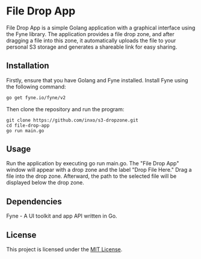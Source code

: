 # File Drop App

File Drop App is a simple Golang application with a graphical interface using the Fyne library. The application provides a file drop zone, and after dragging a file into this zone, it automatically uploads the file to your personal S3 storage and generates a shareable link for easy sharing.

## Installation

Firstly, ensure that you have Golang and Fyne installed. Install Fyne using the following command:

```bash
go get fyne.io/fyne/v2
```

Then clone the repository and run the program:

```
git clone https://github.com/inxo/s3-dropzone.git
cd file-drop-app
go run main.go
```

## Usage

Run the application by executing go run main.go.
The "File Drop App" window will appear with a drop zone and the label "Drop File Here."
Drag a file into the drop zone.
Afterward, the path to the selected file will be displayed below the drop zone.

## Dependencies

Fyne - A UI toolkit and app API written in Go.

## License

This project is licensed under the [MIT License](LICENCE.md).

